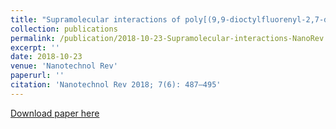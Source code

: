 ```yaml
---
title: "Supramolecular interactions of poly[(9,9-dioctylfluorenyl-2,7-diyl)-co-thiophene] with single-walled carbon nanotubes"
collection: publications
permalink: /publication/2018-10-23-Supramolecular-interactions-NanoRev
excerpt: ''
date: 2018-10-23
venue: 'Nanotechnol Rev'
paperurl: ''
citation: 'Nanotechnol Rev 2018; 7(6): 487–495'
---
```

[Download paper here](http://haoxsia.github.io/files/2018-10-23-Supramolecular-interactions-NanoRev.pdf)


